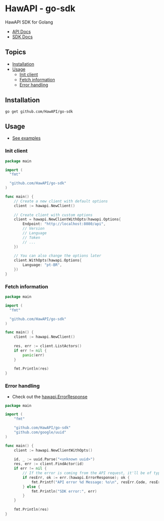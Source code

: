 # HawAPI - go-sdk

HawAPI SDK for Golang

- [API Docs](https://hawapi.theproject.id/docs/)
- [SDK Docs](https://pkg.go.dev/github.com/HawAPI/go-sdk)

## Topics

- [Installation](#installation)
- [Usage](#usage)
    - [Init client](#init-client)
    - [Fetch information](#fetch-information)
    - [Error handling](#error-handling)

## Installation

```
go get github.com/HawAPI/go-sdk
```

## Usage

- [See examples](./examples)

### Init client

```go
package main

import (
  "fmt"

  "github.com/HawAPI/go-sdk"
)

func main() {
    // Create a new client with default options
    client := hawapi.NewClient()
    
    // Create client with custom options
    client = hawapi.NewClientWithOpts(hawapi.Options{
        Endpoint: "http://localhost:8080/api",
        // Version
        // Language
        // Token
        // ...
    })
	
    // You can also change the options later
    client.WithOpts(hawapi.Options{
        Language: "pt-BR",
    })
}
```

### Fetch information

```go
package main

import (
  "fmt"

  "github.com/HawAPI/go-sdk"
)

func main() {
    client := hawapi.NewClient()
    
    res, err := client.ListActors()
    if err != nil {
        panic(err)
    }
    
    fmt.Println(res)
}
```

### Error handling

- Check out the [hawapi.ErrorResponse](./pkg/hawapi/error.go)

```go
package main

import (
	"fmt"

	"github.com/HawAPI/go-sdk"
	"github.com/google/uuid"
)

func main() {
    client := hawapi.NewClientWithOpts()
    
    id, _ := uuid.Parse("<unknown uuid>")
    res, err := client.FindActor(id)
    if err != nil {
        // If the error is coming from the API request, it'll be of type hawapi.ErrorResponse.
        if resErr, ok := err.(hawapi.ErrorResponse); ok {
            fmt.Printf("API error %d Message: %s\n", resErr.Code, resErr.Message)
        } else {
            fmt.Println("SDK error:", err)
        }
    }
    
    fmt.Println(res)
}
```